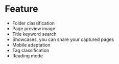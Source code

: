 # Feature

- Folder classification
- Page preview image
- Title keyword search
- Showcases, you can share your captured pages
- Mobile adaptation
- Tag classification
- Reading mode
